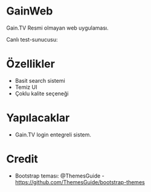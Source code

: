 # GainWeb
Gain.TV Resmi olmayan web uygulaması.

Canlı test-sunucusu: 

# Özellikler  
 - Basit search sistemi
 - Temiz UI
 - Çoklu kalite seçeneği

# Yapılacaklar
 - Gain.TV login entegreli sistem.
 
# Credit
 - Bootstrap teması: @ThemesGuide - https://github.com/ThemesGuide/bootstrap-themes
